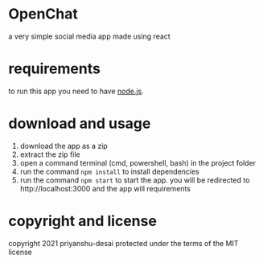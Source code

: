 # OpenChat
a very simple social media app made using react

# requirements
to run this app you need to have <a href='https://nodejs.org'>node.js</a>.

# download and usage
1. download the app as a zip
2. extract the zip file
3. open a command terminal (cmd, powershell, bash) in the project folder
4. run the command `npm install` to install dependencies
5. run the command `npm start` to start the app. you will be redirected to http://localhost:3000 and the app will requirements

# copyright and license
copyright 2021 priyanshu-desai
protected under the terms of the MIT license
